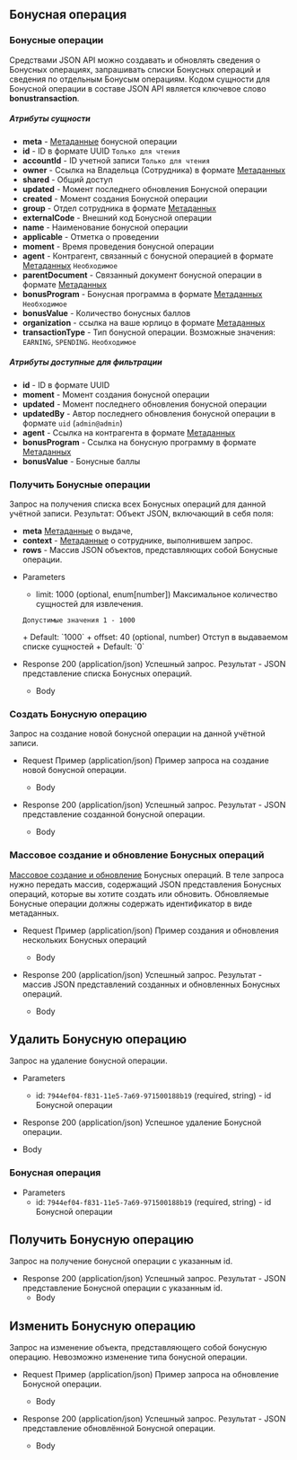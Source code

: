 ## Бонусная операция
### Бонусные операции 

Средствами JSON API можно создавать и обновлять сведения о Бонусных операциях, запрашивать списки Бонусных операций и сведения по отдельным Бонусым операциям. Кодом сущности для Бонусной операции в составе JSON API является ключевое слово **bonustransaction**.

##### Атрибуты сущности

+ **meta** - [Метаданные](/api/remap/1.2/doc/index.html#header-метаданные) бонусной операции
+ **id** - ID в формате UUID `Только для чтения`
+ **accountId** - ID учетной записи `Только для чтения`
+ **owner** - Ссылка на Владельца (Сотрудника) в формате [Метаданных](/api/remap/1.2/doc/index.html#header-метаданные)
+ **shared** - Общий доступ
+ **updated** - Момент последнего обновления Бонусной операции
+ **created** - Момент создания Бонусной операции
+ **group** - Отдел сотрудника в формате [Метаданных](/api/remap/1.2/doc/index.html#header-метаданные)
+ **externalCode** - Внешний код Бонусной операции
+ **name** - Наименование бонусной операции
+ **applicable** - Отметка о проведении
+ **moment** - Время проведения бонусной операции
+ **agent** - Контрагент, связанный с бонусной операцией в формате [Метаданных](/api/remap/1.2/doc/index.html#header-метаданные) `Необходимое`
+ **parentDocument** - Связанный документ бонусной операции в формате [Метаданных](/api/remap/1.2/doc/index.html#header-метаданные)
+ **bonusProgram** - Бонусная программа в формате [Метаданных](/api/remap/1.2/doc/index.html#header-метаданные) `Необходимое`
+ **bonusValue** - Количество бонусных баллов
+ **organization** - ссылка на ваше юрлицо в формате [Метаданных](/api/remap/1.2/doc/index.html#header-метаданные)
+ **transactionType** - Тип бонусной операции. Возможные значения: `EARNING`, `SPENDING`. `Необходимое`

##### Атрибуты доступные для фильтрации

+ **id** - ID в формате UUID
+ **moment** - Момент создания бонусной операции
+ **updated** - Момент последнего обновления бонусной операции
+ **updatedBy** - Автор последнего обновления бонусной операции в формате `uid` (`admin@admin`)
+ **agent** - Ссылка на контрагента в формате [Метаданных](/api/remap/1.2/doc/index.html#header-метаданные)
+ **bonusProgram** - Ссылка на бонусную программу в формате [Метаданных](/api/remap/1.2/doc/index.html#header-метаданные)
+ **bonusValue** - Бонусные баллы

### Получить Бонусные операции

Запрос на получения списка всех Бонусных операций для данной учётной записи.
Результат: Объект JSON, включающий в себя поля:
- **meta** [Метаданные](/api/remap/1.2/doc/index.html#header-метаданные) о выдаче,
- **context** - [Метаданные](/api/remap/1.2/doc/index.html#header-метаданные) о сотруднике, выполнившем запрос.
- **rows** - Массив JSON объектов, представляющих собой Бонусные операции.

+ Parameters
  + limit: 1000 (optional, enum[number])
  Максимальное количество сущностей для извлечения.
  <p>
    <code>Допустимые значения 1 - 1000</code>
  </p>
      + Default: `1000`
  + offset: 40 (optional, number)
    Отступ в выдаваемом списке сущностей
      + Default: `0`

+ Response 200 (application/json)
Успешный запрос. Результат - JSON представление списка Бонусных операций.
  + Body
        <!-- include(body/bonustransaction/get_list.json) -->

### Создать Бонусную операцию

Запрос на создание новой бонусной операции на данной учётной записи.
+ Request Пример (application/json)
Пример запроса на создание новой бонусной операции.
  + Body
        <!-- include(body/bonustransaction/post_request.json) -->

+ Response 200 (application/json)
Успешный запрос. Результат - JSON представление созданной бонусной операции.
  + Body
        <!-- include(body/bonustransaction/post_response.json) -->

### Массовое создание и обновление Бонусных операций

[Массовое создание и обновление](/api/remap/1.2/doc/index.html#header-создание-и-обновление-нескольких-объектов) Бонусных операций.
В теле запроса нужно передать массив, содержащий JSON представления Бонусных операций, которые вы хотите создать или обновить.
Обновляемые Бонусные операции должны содержать идентификатор в виде метаданных.

+ Request Пример (application/json)
Пример создания и обновления нескольких Бонусных операций
  + Body
        <!-- include(body/bonustransaction/post_massive_request.json) -->

+ Response 200 (application/json)
Успешный запрос. Результат - массив JSON представлений созданных и обновленных Бонусных операций.
  + Body
        <!-- include(body/bonustransaction/post_massive_response.json) -->

## Удалить Бонусную операцию

Запрос на удаление бонусной операции.
+ Parameters
  + id: `7944ef04-f831-11e5-7a69-971500188b19` (required, string) - id Бонусной операции

+ Response 200 (application/json)
Успешное удаление Бонусной операции.
+ Body

### Бонусная операция

+ Parameters
  + id: `7944ef04-f831-11e5-7a69-971500188b19` (required, string) - id Бонусной операции

## Получить Бонусную операцию

Запрос на получение бонусной операции с указанным id.
+ Response 200 (application/json)
Успешный запрос. Результат - JSON представление Бонусной операции с указанным id.
  + Body
        <!-- include(body/bonustransaction/get_by_id.json) -->

## Изменить Бонусную операцию

Запрос на изменение объекта, представляющего собой бонусную операцию. Невозможно изменение типа бонусной операции.

+ Request Пример (application/json)
Пример запроса на обновление Бонусной операции.
  + Body
        <!-- include(body/bonustransaction/put_request.json) -->

+ Response 200 (application/json)
Успешный запрос. Результат - JSON представление обновлённой Бонусной операции.
  + Body
        <!-- include(body/bonustransaction/put_response.json) -->
